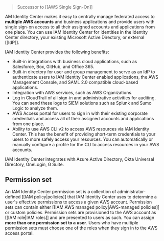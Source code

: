 > Successor to [[AWS Single Sign-On]]

AM Identity Center makes it easy to centrally manage federated access to **multiple AWS accounts** and business applications and provide users with single sign-on access to all their assigned accounts and applications from one place. You can use IAM Identity Center for identities in the Identity Center directory, your existing Microsoft Active Directory, or external [[IdP]].

IAM Identity Center provides the following benefits:

- Built-in integrations with business cloud applications, such as Salesforce, Box, GitHub, and Office 365.
- Built-in directory for user and group management to serve as an IdP to authenticate users to IAM Identity Center enabled applications, the AWS Management Console, and SAML 2.0 compatible cloud-based applications.
- Integration with AWS services, such as AWS Organizations.
- Log in CloudTrail of all sign-in and administrative activities for auditing. You can send these logs to SIEM solutions such as Splunk and Sumo Logic to analyze them.
- AWS Access portal for users to sign in with their existing corporate credentials and access all of their assigned accounts and applications from one place.
- Ability to use AWS CLI v2 to access AWS resources via IAM Identity Center. This has the benefit of providing short-term credentials to your users to more safely access your resources. You can automatically or manually configure a profile for the CLI to access resources in your AWS accounts.

IAM Identity Center integrates with Azure Active Directory, Okta Universal Directory, OneLogin, G Suite.

## Permission set

An IAM Identity Center permission set is a collection of administrator-defined [[IAM policy|policies]] that IAM Identity Center uses to determine a user's effective permissions to access a given AWS account. Permission sets can contain either [[IAM AWS managed policy|AWS-managed policies]] or custom policies. Permission sets are provisioned to the AWS account as [[IAM role|IAM roles]] and are presented to users as such. You can assign **more than one permission set to a user**. Users who have multiple permission sets must choose one of the roles when they sign in to the AWS access portal.


